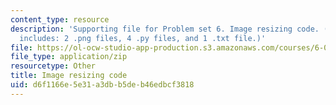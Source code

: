 ```yaml
---
content_type: resource
description: 'Supporting file for Problem set 6. Image resizing code. (This zip file
  includes: 2 .png files, 4 .py files, and 1 .txt file.)'
file: https://ol-ocw-studio-app-production.s3.amazonaws.com/courses/6-006-introduction-to-algorithms-spring-2008/d6f1166e5e31a3dbb5deb46edbcf3818_ps6_image.zip
file_type: application/zip
resourcetype: Other
title: Image resizing code
uid: d6f1166e-5e31-a3db-b5de-b46edbcf3818
---
```

